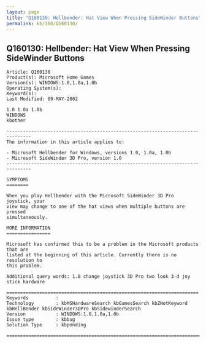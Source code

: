 ```yaml
---
layout: page
title: "Q160130: Hellbender: Hat View When Pressing SideWinder Buttons"
permalink: kb/160/Q160130/
---
```


## Q160130: Hellbender: Hat View When Pressing SideWinder Buttons

	Article: Q160130
	Product(s): Microsoft Home Games
	Version(s): WINDOWS:1.0,1.0a,1.0b
	Operating System(s): 
	Keyword(s): 
	Last Modified: 09-MAY-2002
	
	1.0 1.0a 1.0b
	WINDOWS
	kbother
	
	-------------------------------------------------------------------------------
	The information in this article applies to:
	
	- Microsoft Hellbender for Windows, versions 1.0, 1.0a, 1.0b 
	- Microsoft SideWinder 3D Pro, version 1.0 
	-------------------------------------------------------------------------------
	
	SYMPTOMS
	========
	
	When you play Hellbender with the Microsoft SideWinder 3D Pro joystick, your
	view may change to one of the hat views when multiple buttons are pressed
	simultaneously.
	
	MORE INFORMATION
	================
	
	Microsoft has confirmed this to be a problem in the Microsoft products that are
	listed at the beginning of this article. Currently there is no resolution to
	this problem.
	
	Additional query words: 1.0 change joystick 3D Pro two look 3-d joy stick hardware
	
	======================================================================
	Keywords          :  
	Technology        : kbMSHardwareSearch kbGamesSearch kbZNotKeyword kbHellBender kbSideWinder3DPro kbSidewinderSearch
	Version           : WINDOWS:1.0,1.0a,1.0b
	Issue type        : kbbug
	Solution Type     : kbpending
	
	=============================================================================
	
